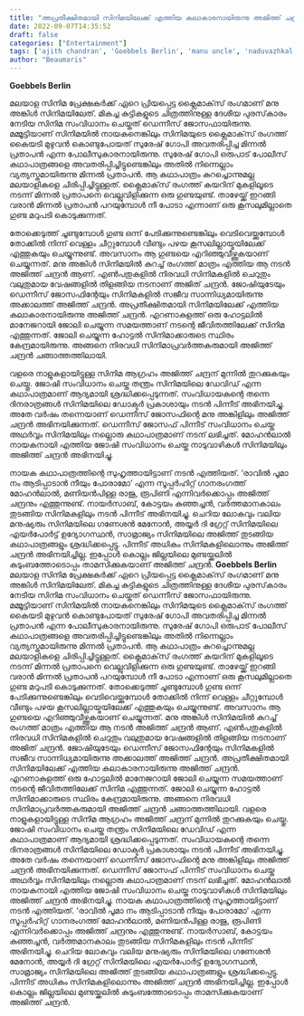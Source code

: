 ```yaml
---
title: "അപ്രതീക്ഷിതമായി സിനിമയിലേക്ക് എത്തിയ കലാകാരനായിരുന്നു അജിത്ത് ചന്ദ്രന്‍"
date: 2022-09-07T14:35:52
draft: false
categories: ["Entertainment"]
tags: ['ajith chandran', 'Goebbels Berlin', 'manu uncle', 'naduvazhkal']
author: "Beaumaris"
---
```


<strong>Goebbels Berlin</strong>

മലയാള സിനിമ പ്രേക്ഷകര്‍ക്ക് ഏറെ പ്രിയപ്പെട്ട ക്ലൈമാക്‌സ് രംഗമാണ് മനു അങ്കിള്‍ സിനിമയിലേത്. മികച്ച കുട്ടികളുടെ ചിത്രത്തിനുള്ള ദേശീയ പുരസ്‌കാരം നേടിയ സിനിമ സംവിധാനം ചെയ്തത് ഡെന്നീസ് ജോസഫായിരുന്നു. മമ്മൂട്ടിയാണ് സിനിമയില്‍ നായകനെങ്കിലും സിനിമയുടെ ക്ലൈമാക്‌സ് രംഗത്ത് കൈയടി മുഴുവന്‍ കൊണ്ടുപോയത് സുരേഷ് ഗോപി അവതരിപ്പിച്ച മിന്നല്‍ പ്രതാപന്‍ എന്ന പോലീസുകാരനായിരുന്നു. സുരേഷ് ഗോപി ഒരുപാട് പോലീസ് കഥാപാത്രങ്ങളെ അവതരിപ്പിച്ചിട്ടുണ്ടെങ്കിലും അതില്‍ നിന്നെല്ലാം വ്യത്യസ്തമായിരുന്നു മിന്നല്‍ പ്രതാപന്‍. ആ കഥാപാത്രം കുറച്ചൊന്നുമല്ല മലയാളികളെ ചിരിപ്പിച്ചിട്ടുള്ളത്. ക്ലൈമാക്‌സ് രംഗത്ത് കയറിന് മുകളിലൂടെ നടന്ന് മിന്നല്‍ പ്രതാപനെ വെല്ലുവിളിക്കുന്ന ഒരു ഗുണ്ടയുണ്ട്. താഴേയ്ക്ക് ഇറങ്ങി വരാന്‍ മിന്നല്‍ പ്രതാപന്‍ പറയുമ്പോള്‍ നീ പോടാ എന്നാണ് ഒരു കൂസലുമില്ലാതെ ഗുണ്ട മറുപടി കൊടുക്കുന്നത്.

തോക്കെടുത്ത് ചൂണ്ടുമ്പോള്‍ ഗുണ്ട ഒന്ന് പേടിക്കുന്നുണ്ടെങ്കിലും വെടിവെയ്ക്കുമ്പോള്‍ തോക്കില്‍ നിന്ന് വെള്ളം ചീറ്റുമ്പോള്‍ വീണ്ടും പഴയ കൂസലില്ലായ്മയിലേക്ക് എത്തുകയും ചെയ്യുന്നുണ്ട്. അവസാനം ആ ഗുണ്ടയെ എറിഞ്ഞുവീഴ്ത്തുകയാണ് ചെയ്യുന്നത്. മനു അങ്കിള്‍ സിനിമയില്‍ കുറച്ച് രംഗത്ത് മാത്രം എത്തിയ ആ നടന്‍ അജിത്ത് ചന്ദ്രന്‍ ആണ്. എണ്‍പതുകളില്‍ നിരവധി സിനിമകളില്‍ ചെറുതും വലുതുമായ വേഷങ്ങളില്‍ തിളങ്ങിയ നടനാണ് അജിത് ചന്ദ്രന്‍. ജോഷിയുടേയും ഡെന്നീസ് ജോസഫിന്റേയും സിനിമകളില്‍ സജീവ സാന്നിധ്യമായിരുന്നു അക്കാലത്ത് അജിത്ത് ചന്ദ്രന്‍. അപ്രതീക്ഷിതമായി സിനിമയിലേക്ക് എത്തിയ കലാകാരനായിരുന്നു അജിത്ത് ചന്ദ്രന്‍. എറണാകുളത്ത് ഒരു ഹോട്ടലില്‍ മാനേജറായി ജോലി ചെയ്യുന്ന സമയത്താണ് നടന്റെ ജീവിതത്തിലേക്ക് സിനിമ എത്തുന്നത്. ജോലി ചെയ്യുന്ന ഹോട്ടല്‍ സിനിമാക്കാരുടെ സ്ഥിരം കേന്ദ്രമായിരുന്നു. അങ്ങനെ നിരവധി സിനിമാപ്രവര്‍ത്തകരുമായി അജിത്ത് ചന്ദ്രന്‍ ചങ്ങാത്തത്തിലായി.

വളരെ നാളുകളായിട്ടുള്ള സിനിമ ആഗ്രഹം അജിത്ത് ചന്ദ്രന് മുന്നില്‍ തുറക്കുകയും ചെയ്തു. ജോഷി സംവിധാനം ചെയ്ത തന്ത്രം സിനിമയിലെ ഡേവിഡ് എന്ന കഥാപാത്രമാണ് ആദ്യമായി ശ്രദ്ധിക്കപ്പെടുന്നത്. സംവിധായകന്റെ തന്നെ ദിനരാത്രങ്ങള്‍ സിനിമയിലെ ഡോക്ടര്‍ പ്രകാശായും നടന്‍ പിന്നീട് അഭിനയിച്ചു. അതേ വര്‍ഷം തന്നെയാണ് ഡെന്നീസ് ജോസഫിന്റെ മനു അങ്കിളിലും അജിത്ത് ചന്ദ്രന്‍ അഭിനയിക്കുന്നത്. ഡെന്നീസ് ജോസഫ് പിന്നീട് സംവിധാനം ചെയ്ത അഥര്‍വ്വം സിനിമയിലും നല്ലൊരു കഥാപാത്രമാണ് നടന് ലഭിച്ചത്. മോഹന്‍ലാല്‍ നായകനായി എത്തിയ ജോഷി സംവിധാനം ചെയ്ത നാടുവാഴികള്‍ സിനിമയിലും അജിത്ത് ചന്ദ്രന്‍ അഭിനയിച്ചു.

നായക കഥാപാത്രത്തിന്റെ സുഹൃത്തായിട്ടാണ് നടന്‍ എത്തിയത്. ‘രാവില്‍ പൂമാ നം ആടിപ്പാടാന്‍ നീയും പോരാമോ’ എന്ന സൂപ്പര്‍ഹിറ്റ് ഗാനരംഗത്ത് മോഹന്‍ലാല്‍, മണിയന്‍പിള്ള രാജു, രൂപിണി എന്നിവര്‍ക്കൊപ്പം അജിത്ത് ചന്ദ്രനും എത്തുന്നുണ്ട്. നായര്‍സാബ്, കോട്ടയം കുഞ്ഞച്ചന്‍, വര്‍ത്തമാനകാലം തുടങ്ങിയ സിനിമകളിലും നടന്‍ പിന്നീട് അഭിനയിച്ചു. ചെറിയ ലോകവും വലിയ മനുഷ്യരും സിനിമയിലെ ഗണേശന്‍ മേനോന്‍, അയ്യര്‍ ദി ഗ്രേറ്റ് സിനിമയിലെ എയര്‍പോര്‍ട്ട് ഉദ്യോഗസ്ഥന്‍, സാമ്രാജ്യം സിനിമയിലെ അജിത്ത് തുടങ്ങിയ കഥാപാത്രങ്ങളും ശ്രദ്ധിക്കപ്പെട്ടു. പിന്നീട് അധികം സിനിമകളിലൊന്നും അജിത്ത് ചന്ദ്രന്‍ അഭിനയിച്ചില്ല. ഇപ്പോള്‍ കൊല്ലം ജില്ലയിലെ മുണ്ടയ്ക്കലില്‍ കുടുംബത്തോടൊപ്പം താമസിക്കുകയാണ് അജിത്ത് ചന്ദ്രന്‍.
**Goebbels Berlin** മലയാള സിനിമ പ്രേക്ഷകര്‍ക്ക് ഏറെ പ്രിയപ്പെട്ട ക്ലൈമാക്‌സ് രംഗമാണ് മനു അങ്കിള്‍ സിനിമയിലേത്. മികച്ച കുട്ടികളുടെ ചിത്രത്തിനുള്ള ദേശീയ പുരസ്‌കാരം നേടിയ സിനിമ സംവിധാനം ചെയ്തത് ഡെന്നീസ് ജോസഫായിരുന്നു. മമ്മൂട്ടിയാണ് സിനിമയില്‍ നായകനെങ്കിലും സിനിമയുടെ ക്ലൈമാക്‌സ് രംഗത്ത് കൈയടി മുഴുവന്‍ കൊണ്ടുപോയത് സുരേഷ് ഗോപി അവതരിപ്പിച്ച മിന്നല്‍ പ്രതാപന്‍ എന്ന പോലീസുകാരനായിരുന്നു. സുരേഷ് ഗോപി ഒരുപാട് പോലീസ് കഥാപാത്രങ്ങളെ അവതരിപ്പിച്ചിട്ടുണ്ടെങ്കിലും അതില്‍ നിന്നെല്ലാം വ്യത്യസ്തമായിരുന്നു മിന്നല്‍ പ്രതാപന്‍. ആ കഥാപാത്രം കുറച്ചൊന്നുമല്ല മലയാളികളെ ചിരിപ്പിച്ചിട്ടുള്ളത്. ക്ലൈമാക്‌സ് രംഗത്ത് കയറിന് മുകളിലൂടെ നടന്ന് മിന്നല്‍ പ്രതാപനെ വെല്ലുവിളിക്കുന്ന ഒരു ഗുണ്ടയുണ്ട്. താഴേയ്ക്ക് ഇറങ്ങി വരാന്‍ മിന്നല്‍ പ്രതാപന്‍ പറയുമ്പോള്‍ നീ പോടാ എന്നാണ് ഒരു കൂസലുമില്ലാതെ ഗുണ്ട മറുപടി കൊടുക്കുന്നത്. തോക്കെടുത്ത് ചൂണ്ടുമ്പോള്‍ ഗുണ്ട ഒന്ന് പേടിക്കുന്നുണ്ടെങ്കിലും വെടിവെയ്ക്കുമ്പോള്‍ തോക്കില്‍ നിന്ന് വെള്ളം ചീറ്റുമ്പോള്‍ വീണ്ടും പഴയ കൂസലില്ലായ്മയിലേക്ക് എത്തുകയും ചെയ്യുന്നുണ്ട്. അവസാനം ആ ഗുണ്ടയെ എറിഞ്ഞുവീഴ്ത്തുകയാണ് ചെയ്യുന്നത്. മനു അങ്കിള്‍ സിനിമയില്‍ കുറച്ച് രംഗത്ത് മാത്രം എത്തിയ ആ നടന്‍ അജിത്ത് ചന്ദ്രന്‍ ആണ്. എണ്‍പതുകളില്‍ നിരവധി സിനിമകളില്‍ ചെറുതും വലുതുമായ വേഷങ്ങളില്‍ തിളങ്ങിയ നടനാണ് അജിത് ചന്ദ്രന്‍. ജോഷിയുടേയും ഡെന്നീസ് ജോസഫിന്റേയും സിനിമകളില്‍ സജീവ സാന്നിധ്യമായിരുന്നു അക്കാലത്ത് അജിത്ത് ചന്ദ്രന്‍. അപ്രതീക്ഷിതമായി സിനിമയിലേക്ക് എത്തിയ കലാകാരനായിരുന്നു അജിത്ത് ചന്ദ്രന്‍. എറണാകുളത്ത് ഒരു ഹോട്ടലില്‍ മാനേജറായി ജോലി ചെയ്യുന്ന സമയത്താണ് നടന്റെ ജീവിതത്തിലേക്ക് സിനിമ എത്തുന്നത്. ജോലി ചെയ്യുന്ന ഹോട്ടല്‍ സിനിമാക്കാരുടെ സ്ഥിരം കേന്ദ്രമായിരുന്നു. അങ്ങനെ നിരവധി സിനിമാപ്രവര്‍ത്തകരുമായി അജിത്ത് ചന്ദ്രന്‍ ചങ്ങാത്തത്തിലായി. വളരെ നാളുകളായിട്ടുള്ള സിനിമ ആഗ്രഹം അജിത്ത് ചന്ദ്രന് മുന്നില്‍ തുറക്കുകയും ചെയ്തു. ജോഷി സംവിധാനം ചെയ്ത തന്ത്രം സിനിമയിലെ ഡേവിഡ് എന്ന കഥാപാത്രമാണ് ആദ്യമായി ശ്രദ്ധിക്കപ്പെടുന്നത്. സംവിധായകന്റെ തന്നെ ദിനരാത്രങ്ങള്‍ സിനിമയിലെ ഡോക്ടര്‍ പ്രകാശായും നടന്‍ പിന്നീട് അഭിനയിച്ചു. അതേ വര്‍ഷം തന്നെയാണ് ഡെന്നീസ് ജോസഫിന്റെ മനു അങ്കിളിലും അജിത്ത് ചന്ദ്രന്‍ അഭിനയിക്കുന്നത്. ഡെന്നീസ് ജോസഫ് പിന്നീട് സംവിധാനം ചെയ്ത അഥര്‍വ്വം സിനിമയിലും നല്ലൊരു കഥാപാത്രമാണ് നടന് ലഭിച്ചത്. മോഹന്‍ലാല്‍ നായകനായി എത്തിയ ജോഷി സംവിധാനം ചെയ്ത നാടുവാഴികള്‍ സിനിമയിലും അജിത്ത് ചന്ദ്രന്‍ അഭിനയിച്ചു. നായക കഥാപാത്രത്തിന്റെ സുഹൃത്തായിട്ടാണ് നടന്‍ എത്തിയത്. ‘രാവില്‍ പൂമാ നം ആടിപ്പാടാന്‍ നീയും പോരാമോ’ എന്ന സൂപ്പര്‍ഹിറ്റ് ഗാനരംഗത്ത് മോഹന്‍ലാല്‍, മണിയന്‍പിള്ള രാജു, രൂപിണി എന്നിവര്‍ക്കൊപ്പം അജിത്ത് ചന്ദ്രനും എത്തുന്നുണ്ട്. നായര്‍സാബ്, കോട്ടയം കുഞ്ഞച്ചന്‍, വര്‍ത്തമാനകാലം തുടങ്ങിയ സിനിമകളിലും നടന്‍ പിന്നീട് അഭിനയിച്ചു. ചെറിയ ലോകവും വലിയ മനുഷ്യരും സിനിമയിലെ ഗണേശന്‍ മേനോന്‍, അയ്യര്‍ ദി ഗ്രേറ്റ് സിനിമയിലെ എയര്‍പോര്‍ട്ട് ഉദ്യോഗസ്ഥന്‍, സാമ്രാജ്യം സിനിമയിലെ അജിത്ത് തുടങ്ങിയ കഥാപാത്രങ്ങളും ശ്രദ്ധിക്കപ്പെട്ടു. പിന്നീട് അധികം സിനിമകളിലൊന്നും അജിത്ത് ചന്ദ്രന്‍ അഭിനയിച്ചില്ല. ഇപ്പോള്‍ കൊല്ലം ജില്ലയിലെ മുണ്ടയ്ക്കലില്‍ കുടുംബത്തോടൊപ്പം താമസിക്കുകയാണ് അജിത്ത് ചന്ദ്രന്‍.
